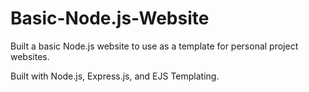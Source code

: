 # Basic-Node.js-Website
Built a basic Node.js website to use as a template for personal project websites.

Built with Node.js, Express.js, and EJS Templating.
